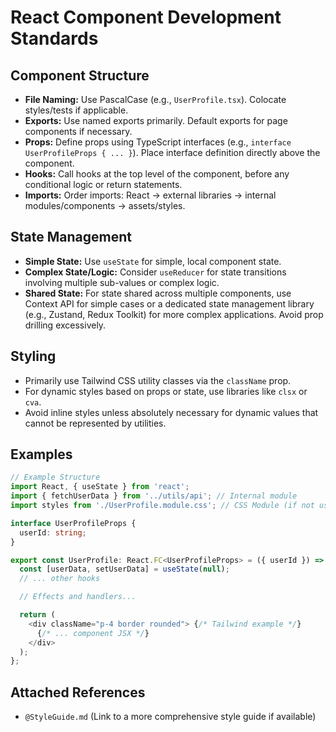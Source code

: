 # React Component Development Standards

## Component Structure

- **File Naming:** Use PascalCase (e.g., `UserProfile.tsx`). Colocate styles/tests if applicable.
- **Exports:** Use named exports primarily. Default exports for page components if necessary.
- **Props:** Define props using TypeScript interfaces (e.g., `interface UserProfileProps { ... }`). Place interface definition directly above the component.
- **Hooks:** Call hooks at the top level of the component, before any conditional logic or return statements.
- **Imports:** Order imports: React -> external libraries -> internal modules/components -> assets/styles.

## State Management

- **Simple State:** Use `useState` for simple, local component state.
- **Complex State/Logic:** Consider `useReducer` for state transitions involving multiple sub-values or complex logic.
- **Shared State:** For state shared across multiple components, use Context API for simple cases or a dedicated state management library (e.g., Zustand, Redux Toolkit) for more complex applications. Avoid prop drilling excessively.

## Styling

- Primarily use Tailwind CSS utility classes via the `className` prop.
- For dynamic styles based on props or state, use libraries like `clsx` or `cva`.
- Avoid inline styles unless absolutely necessary for dynamic values that cannot be represented by utilities.

## Examples

```typescript
// Example Structure
import React, { useState } from 'react';
import { fetchUserData } from '../utils/api'; // Internal module
import styles from './UserProfile.module.css'; // CSS Module (if not using Tailwind exclusively)

interface UserProfileProps {
  userId: string;
}

export const UserProfile: React.FC<UserProfileProps> = ({ userId }) => {
  const [userData, setUserData] = useState(null);
  // ... other hooks

  // Effects and handlers...

  return (
    <div className="p-4 border rounded"> {/* Tailwind example */}
      {/* ... component JSX */}
    </div>
  );
};
```

## Attached References
- `@StyleGuide.md` (Link to a more comprehensive style guide if available)